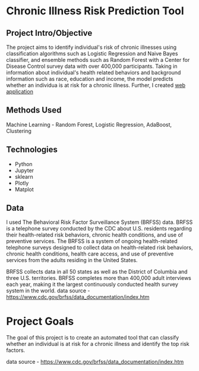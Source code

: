 
# Chronic Illness Risk Prediction Tool

## Project Intro/Objective

The project aims to identify individual's risk of chronic illnesses using classification algorithms such as Logistic Regression and Naive Bayes classifier, and ensemble methods such as Random Forest with a Center for Disease Control survey data with over 400,000 participants. Taking in information about individual's health related behaviors and background information such as race, education and income, the model predicts whether an individua is at risk for a chronic illness.
Further, I created [web application](https://chronic-predict.herokuapp.com/)





## Methods Used

Machine Learning - Random Forest, Logistic Regression, AdaBoost, Clustering

## Technologies

- Python
- Jupyter
- sklearn
- Plotly
- Matplot

## Data

I used The Behavioral Risk Factor Surveillance System (BRFSS) data. BRFSS is a telephone survey conducted by the CDC about U.S. residents regarding their health-related risk behaviors, chronic health conditions, and use of preventive services.
The BRFSS is a system of ongoing health-related telephone surveys designed to collect data on health-related
risk behaviors, chronic health conditions, health care access, and use of preventive services from the
adults residing in the United States.

BRFSS collects data in all 50 states as well as the District of Columbia and three U.S. territories. BRFSS completes more than 400,000 adult interviews each year, making it the largest continuously conducted health survey system in the world.
data source - https://www.cdc.gov/brfss/data_documentation/index.htm

# Project Goals

The goal of this project is to create an automated tool that can classify whether an individual is at risk for a chronic illness and identify the top risk factors.

data source - https://www.cdc.gov/brfss/data_documentation/index.htm
